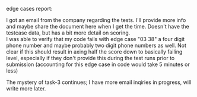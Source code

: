 


edge cases report:

I got an email from the company regarding the tests. I'll provide more info and maybe share the document here when I get the time.
Doesn't have the testcase data, but has a bit more detail on scoring.  
I was able to verify that my code fails with edge case "03 38" a four digit phone number and maybe probably two digit phone numbers as well.  Not clear if this should result in axing half the score down to basically failing level, especially if they don't provide this during the test runs prior to submission (accounting for this edge case in code would take 5 minutes or less)

The mystery of task-3 continues; I have more email inqiries in progress, will write more later.
